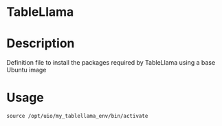 # TableLlama

# Description

Definition file to install the packages required by TableLlama using a base Ubuntu image 

# Usage

```
source /opt/uio/my_tablellama_env/bin/activate

```
